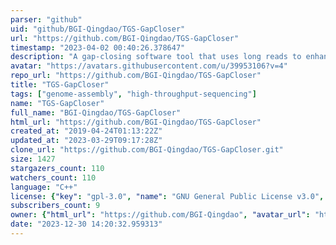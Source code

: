 ```yaml
---
parser: "github"
uid: "github/BGI-Qingdao/TGS-GapCloser"
url: "https://github.com/BGI-Qingdao/TGS-GapCloser"
timestamp: "2023-04-02 00:40:26.378647"
description: "A gap-closing software tool that uses long reads to enhance genome assembly."
avatar: "https://avatars.githubusercontent.com/u/39953106?v=4"
repo_url: "https://github.com/BGI-Qingdao/TGS-GapCloser"
title: "TGS‑GapCloser"
tags: ["genome-assembly", "high-throughput-sequencing"]
name: "TGS-GapCloser"
full_name: "BGI-Qingdao/TGS-GapCloser"
html_url: "https://github.com/BGI-Qingdao/TGS-GapCloser"
created_at: "2019-04-24T01:13:22Z"
updated_at: "2023-03-29T09:17:28Z"
clone_url: "https://github.com/BGI-Qingdao/TGS-GapCloser.git"
size: 1427
stargazers_count: 110
watchers_count: 110
language: "C++"
license: {"key": "gpl-3.0", "name": "GNU General Public License v3.0", "spdx_id": "GPL-3.0", "url": "https://api.github.com/licenses/gpl-3.0", "node_id": "MDc6TGljZW5zZTk="}
subscribers_count: 9
owner: {"html_url": "https://github.com/BGI-Qingdao", "avatar_url": "https://avatars.githubusercontent.com/u/39953106?v=4", "login": "BGI-Qingdao", "type": "Organization"}
date: "2023-12-30 14:20:32.959313"
---
```

